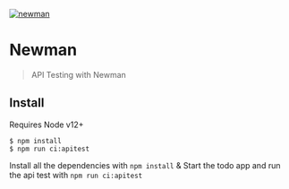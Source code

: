 [![newman](https://img.shields.io/endpoint?url=https://dashboard.cypress.io/badge/simple/xpefo7/main&style=flat&logo=cypress)](https://dashboard.cypress.io/projects/xpefo7/runs)

# Newman

> API Testing with Newman


## Install

Requires Node v12+

```
$ npm install
$ npm run ci:apitest
```

Install all the dependencies with `npm install` & Start the todo app and run the api test with `npm run ci:apitest`
